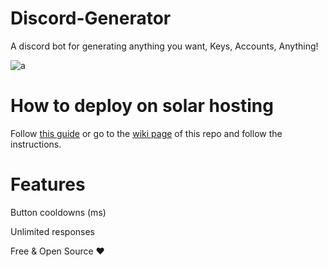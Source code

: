 # Discord-Generator
A discord bot for generating anything you want, Keys, Accounts, Anything!

![a](https://github.com/OddDevelopment/Discord-Generator/assets/135460135/ac877cf7-ff03-4816-a723-e4b470c56d86)

# How to deploy on solar hosting
Follow [this guide](https://github.com/OddDevelopment/Discord-Generator/wiki/Install) or go to the [wiki page](https://github.com/OddDevelopment/Discord-Generator/wiki) of this repo and follow the instructions.

# Features 
Button cooldowns (ms)

Unlimited responses

Free & Open Source ❤️
